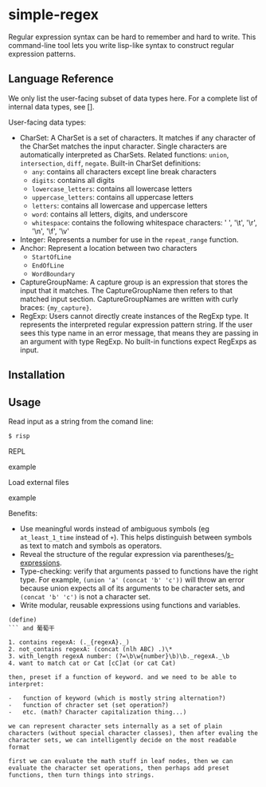 # simple-regex

Regular expression syntax can be hard to remember and hard to write. This command-line tool lets you write lisp-like syntax to construct regular expression patterns. 

## Language Reference

We only list the user-facing subset of data types here. For a complete list of internal data types, see [].

User-facing data types:

- CharSet: A CharSet is a set of characters. It matches if any character of the CharSet matches the input character. Single characters are automatically interpreted as CharSets. Related functions: `union`, `intersection`, `diff`, `negate`. Built-in CharSet definitions:
  - `any`: contains all characters except line break characters
  - `digits`: contains all digits
  - `lowercase_letters`: contains all lowercase letters
  - `uppercase_letters`: contains all uppercase letters
  - `letters`: contains all lowercase and uppercase letters
  - `word`: contains all letters, digits, and underscore
  - `whitespace`: contains the following whitespace characters: ' ', '\\t', '\\r', '\\n', '\\f', '\\v'
- Integer: Represents a number for use in the `repeat_range` function.
- Anchor: Represent a location between two characters
  - `StartOfLine`
  - `EndOfLine` 
  - `WordBoundary`
- CaptureGroupName: A capture group is an expression that stores the input that it matches. The CaptureGroupName then refers to that matched input section. CaptureGroupNames are written with curly braces: `{my_capture}`.
- RegExp: Users cannot directly create instances of the RegExp type. It represents the interpreted regular expression pattern string. If the user sees this type name in an error message, that means they are passing in an argument with type RegExp. No built-in functions expect RegExps as input.

## Installation

## Usage

Read input as a string from the comand line:

```bash
$ risp
```

REPL

example

Load external files

example

Benefits:

- Use meaningful words instead of ambiguous symbols (eg `at_least_1_time` instead of `+`).
This helps distinguish between symbols as text to match and symbols as operators.
- Reveal the structure of the regular expression via parentheses/[s-expressions](https://en.wikipedia.org/wiki/S-expression).
- Type-checking: verify that arguments passed to functions have the right type.
For example, `(union 'a' (concat 'b' 'c'))` will throw an error because union expects all of its arguments to be character sets, and `(concat 'b' 'c')` is not a character set.
- Write modular, reusable expressions using functions and variables.

````
(define)
``` and 葡萄干

1. contains regexA: (._{regexA}._)
2. not_contains regexA: (concat (nlh ABC) .)\*
3. with_length regexA number: (?=\b\w{number}\b)\b._regexA._\b
4. want to match cat or Cat [cC]at (or cat Cat)

then, preset if a function of keyword. and we need to be able to interpret:

-   function of keyword (which is mostly string alternation?)
-   function of chracter set (set operation?)
-   etc. (math? Character capitalization thing...)

we can represent character sets internally as a set of plain characters (without special character classes), then after evaling the character sets, we can intelligently decide on the most readable format

first we can evaluate the math stuff in leaf nodes, then we can evaluate the character set operations, then perhaps add preset functions, then turn things into strings.
````
